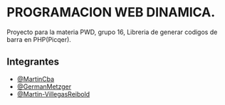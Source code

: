 # PROGRAMACION WEB DINAMICA.

Proyecto para la materia PWD, grupo 16, Libreria de generar codigos de barra en PHP(Picqer).

## Integrantes

- [@MartinCba](https://github.com/MartinCba)
- [@GermanMetzger](https://github.com/GermanMetzger)
- [@Martin-VillegasReibold](https://github.com/Martin-VillegasReibold)
